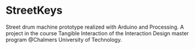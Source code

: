 # StreetKeys
Street drum machine prototype realized with Arduino and Processing. A project in the course Tangible Interaction of the Interaction Design master program @Chalmers University of Technology.

